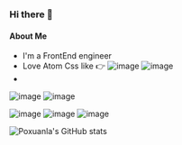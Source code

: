 ### Hi there 👋

#### About Me
- I'm a FrontEnd engineer
- Love Atom Css like 👉 ![image](https://img.shields.io/badge/%20-%20-2F4F4F?logo=Tailwind%20CSS)
![image](https://img.shields.io/badge/%20-%20-2F4F4F?logo=UnoCss)
- 
![image](https://img.shields.io/badge/%20-%20-2F4F4F?logo=Vue.js)
![image](https://img.shields.io/badge/%20-%20-2F4F4F?logo=JavaScript)


![image](https://img.shields.io/badge/%20-%20-2F4F4F?logo=react)
![image](https://img.shields.io/badge/%20-%20-2F4F4F?logo=TypeScript)
![image](https://img.shields.io/badge/%20-%20-2F4F4F?logo=Next.js)

![Poxuanla's GitHub stats](https://github-readme-stats.vercel.app/api?username=Poxuanla&show_icons=true&theme=radical)

<!--
**PoXuanla/PoXuanla** is a ✨ _special_ ✨ repository because its `README.md` (this file) appears on your GitHub profile.

Here are some ideas to get you started:

- 🔭 I’m currently working on ...
- 🌱 I’m currently learning ...
- 👯 I’m looking to collaborate on ...
- 🤔 I’m looking for help with ...
- 💬 Ask me about ...
- 📫 How to reach me: ...
- 😄 Pronouns: ...
- ⚡ Fun fact: ...
-->
